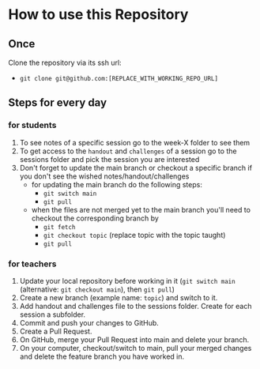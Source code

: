 # How to use this Repository

## Once

Clone the repository via its ssh url:

-   `git clone git@github.com:[REPLACE_WITH_WORKING_REPO_URL]`

## Steps for every day

### for students

1. To see notes of a specific session go to the week-X folder to see them
2. To get access to the `handout` and `challenges` of a session go to the sessions folder and pick the session you are interested
3. Don't forget to update the main branch or checkout a specific branch if you don't see the wished notes/handout/challenges
    - for updating the main branch do the following steps:
        - `git switch main`
        - `git pull`
    - when the files are not merged yet to the main branch you'll need to checkout the corresponding branch by
        - `git fetch`
        - `git checkout topic` (replace topic with the topic taught)
        - `git pull`

### for teachers

1. Update your local repository before working in it (`git switch main` (alternative: `git checkout main`), then `git pull`)
2. Create a new branch (example name: `topic`) and switch to it.
3. Add handout and challenges file to the sessions folder. Create for each session a subfolder.
4. Commit and push your changes to GitHub.
5. Create a Pull Request.
6. On GitHub, merge your Pull Request into main and delete your branch.
7. On your computer, checkout/switch to main, pull your merged changes and delete the feature branch you have worked in.
